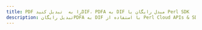 ---title: PDF را به  تبدیل کنیدDIF، PDFA به DIF مبدل رایگان یا Perl SDKdescription: تبدیل رایگانPDFA به DIF با استفاده از Perl Cloud APIs & SDK همچنین اسناد PDF را در Cloud ایجاد، ویرایش و رندر کنید.---